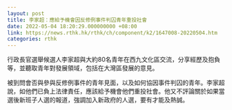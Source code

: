 ```yaml
---
layout: post
title: 李家超：應給予機會因反修例事件判囚青年重投社會
date: 2022-05-04 18:20:29.000000000 +08:00
link: https://news.rthk.hk/rthk/ch/component/k2/1647008-20220504.htm
categories: rthk
---
```


行政長官選舉候選人李家超與大約80名青年在西九文化區交流，分享經歷及抱負等，並聽取青年對發展領域，包括在大灣區發展的意見。 

被到問會否與參與反修例事件的青年見面，以及如何協因事件判囚的青年。李家超說，如他們已負上法律責任，應該給予機會他們重投社會。他又不評論關於如果當選後新班子人選的報道，強調加入新政府的人選，要有才能及熱誠。
